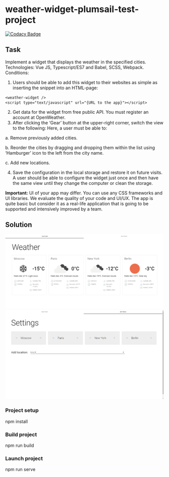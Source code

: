 # weather-widget-plumsail-test-project
[![Codacy Badge](https://app.codacy.com/project/badge/Grade/5686120d69134a4ca457465b8d0ba112)](https://www.codacy.com/gh/michaellux/weather-widget-plumsail-test-project/dashboard?utm_source=github.com&amp;utm_medium=referral&amp;utm_content=michaellux/weather-widget-plumsail-test-project&amp;utm_campaign=Badge_Grade)
## Task
Implement a widget that displays the weather in the specified cities. 
Technologies: Vue JS, Typescript/ES7 and Babel, SCSS, Webpack. 
Conditions: 
1. Users should be able to add this widget to their websites as simple as inserting the snippet into 
an HTML-page: 
```
<weather-widget /> 
<script type="text/javascript" url="{URL to the app}"></script> 
```


2. Get data for the widget from free public API. You must register an account at OpenWeather.
3. After clicking the ‘Gear’ button at the upper-right corner, switch the view to the following: 
Here, a user must be able to:

a. Remove previously added cities. 

b. Reorder the cities by dragging and dropping them within the list using ‘Hamburger’ icon 
to the left from the city name. 

c. Add new locations.

4. Save the configuration in the local storage and restore it on future visits. A user should be able 
to configure the widget just once and then have the same view until they change the computer 
or clean the storage.

**Important:** UI of your app may differ. You can use any CSS frameworks and UI libraries. We evaluate the 
quality of your code and UI/UX. The app is quite basic but consider it as a real-life application that is 
going to be supported and intensively improved by a team.

## Solution
![Скриншот программы](./weather-widget_screenshot.png)
![Скриншот программы](./weather3.png)
### Project setup
npm install
### Build project
npm run build
### Launch project
npm run serve
